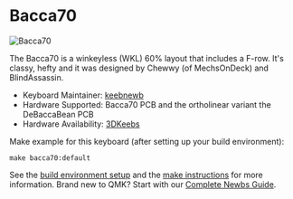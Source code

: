 # Bacca70

![Bacca70](https://imgur.com/TQMALjw.png)

The Bacca70 is a winkeyless (WKL) 60% layout that includes a F-row. It's classy, hefty and it was designed by Chewwy (of MechsOnDeck) and BlindAssassin.

* Keyboard Maintainer: [keebnewb](https://github.com/thompson-ele)  
* Hardware Supported: Bacca70 PCB and the ortholinear variant the DeBaccaBean PCB
* Hardware Availability: [3DKeebs](https://3dkeebs.com/)

Make example for this keyboard (after setting up your build environment):

    make bacca70:default

See the [build environment setup](https://docs.qmk.fm/#/getting_started_build_tools) and the [make instructions](https://docs.qmk.fm/#/getting_started_make_guide) for more information. Brand new to QMK? Start with our [Complete Newbs Guide](https://docs.qmk.fm/#/newbs).
